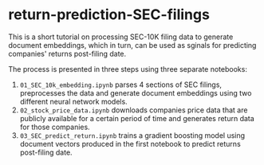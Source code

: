 # return-prediction-SEC-filings

This is a short tutorial on processing SEC-10K filing data to generate document embeddings, which in turn, can be used as sginals for predicting companies' returns post-filing date.

The process is presented in three steps using three separate notebooks:
1. `01_SEC_10k_embedding.ipynb` parses 4 sections of SEC filings, preprocesses the data and generate document embeddings using two different neural network models.
2. `02_stock_price_data.ipynb` downloads companies price data that are publicly available for a certain period of time and generates return data for those companies.
3. `03_SEC_predict_return.ipynb` trains a gradient boosting model using document vectors produced in the first notebook to predict returns post-filing date.
